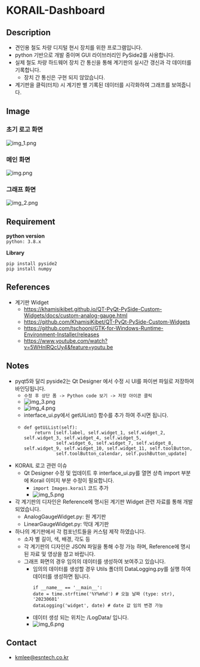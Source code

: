 # KORAIL-Dashboard
## Description
* 견인용 철도 차량 디지털 현시 장치를 위한 프로그램입니다.
* python 기반으로 개발 중이며 GUI 라이브러리인 PySide2를 사용합니다. 
* 실제 철도 차량 하드웨어 장치 간 통신을 통해 계기판의 실시간 갱신과 각 데이터를 기록합니다.
  * 장치 간 통신은 구현 되지 않았습니다.
* 계기판을 클릭(터치) 시 계기판 별 기록된 데이터를 시각화하여 그래프를 보여줍니다.


## Image
### 초기 로고 화면
![img_1.png](Images/img_1.png)
### 메인 화면
![img.png](Images/img.png)
### 그래프 화면
![img_2.png](Images/img_2.png)
## Requirement
**python version**  
`python: 3.8.x  `

**Library**
```commandline
pip install pyside2
pip install numpy
```
## References
* 계기판 Widget
  * https://khamisikibet.github.io/QT-PyQt-PySide-Custom-Widgets/docs/custom-analog-gauge.html
  * https://github.com/KhamisiKibet/QT-PyQt-PySide-Custom-Widgets
  * https://github.com/tschoonj/GTK-for-Windows-Runtime-Environment-Installer/releases
  * https://www.youtube.com/watch?v=5WHnlRQcUy4&feature=youtu.be
## Notes
* pyqt5와 달리 pyside2는 Qt Designer 에서 수정 시 UI를 파이썬 파일로 저장하여 바인딩됩니다.
  * `수정 후 상단 폼 -> Python code 보기 -> 저장 아이콘 클릭`
  * ![img_3.png](Images/img_3.png)
  * ![img_4.png](Images/img_4.png)
  * interface_ui.py에서 getUiList() 함수를 추가 하여 주시면 됩니다.
  * ```
    def getUiList(self):
        return [self.label, self.widget_1, self.widget_2, self.widget_3, self.widget_4, self.widget_5,
                self.widget_6, self.widget_7, self.widget_8, self.widget_9, self.widget_10, self.widget_11, self.toolButton,
                self.toolButton_calendar, self.pushButton_update]
* KORAIL 로고 관련 이슈
  * Qt Designer 수정 및 업데이트 후 interface_ui.py를 열면 상측 import 부분에 Korail 이미지 부분 수정이 필요합니다.
    * `import Images.korail` 코드 추가
    * ![img_5.png](Images/img_5.png)
* 각 계기판의 디자인은 Reference에 명시된 계기판 Widget 관련 자료를 통해 개발되었습니다.
  * AnalogGaugeWidget.py: 원 계기판
  * LinearGaugeWidget.py: 막대 계기판
* 하나의 계기판에서 각 컴포넌트들을 커스텀 제작 하였습니다.
  * 소자 별 길이, 색, 배경, 각도 등 
  * 각 계기판의 디자인은 JSON 파일을 통해 수정 가능 하며, Reference에 명시된 자료 및 영상을 참고 바랍니다.
  * 그래프 화면의 경우 임의의 데이터를 생성하여 보여주고 있습니다.
    * 임의의 데이터를 생성할 경우 Utils 폴더의 DataLogging.py를 실행 하여 데이터를 생성하면 됩니다.
      ```
      if __name__ == '__main__':
      date = time.strftime('%Y%m%d') # 오늘 날짜 (type: str), '20230601'
      dataLogging('widget', date) # date 값 임의 변경 가능
      ```
    * 데이터 생성 되는 위치는 /LogData/ 입니다.
    * ![img_6.png](Images/img_6.png)

## Contact
* kmlee@esntech.co.kr



